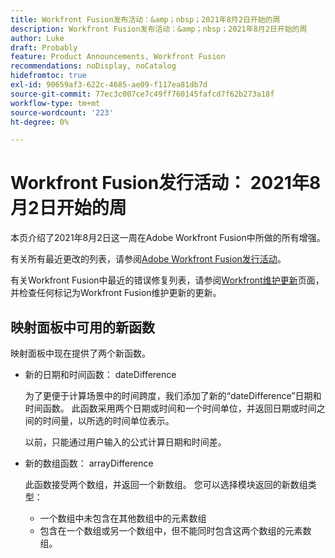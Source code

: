 ```yaml
---
title: Workfront Fusion发布活动：&amp；nbsp；2021年8月2日开始的周
description: Workfront Fusion发布活动：&amp；nbsp；2021年8月2日开始的周
author: Luke
draft: Probably
feature: Product Announcements, Workfront Fusion
recommendations: noDisplay, noCatalog
hidefromtoc: true
exl-id: 90659af3-622c-4685-ae09-f117ea81db7d
source-git-commit: 77ec3c007ce7c49ff760145fafcd7f62b273a18f
workflow-type: tm+mt
source-wordcount: '223'
ht-degree: 0%

---
```


# Workfront Fusion发行活动： 2021年8月2日开始的周

本页介绍了2021年8月2日这一周在Adobe Workfront Fusion中所做的所有增强。

有关所有最近更改的列表，请参阅[Adobe Workfront Fusion发行活动](/help/workfront-fusion/fusion-product-releases/fusion-release-activity.md)。

有关Workfront Fusion中最近的错误修复列表，请参阅[Workfront维护更新](https://experienceleague.adobe.com/docs/workfront-known-issues/releases/current-updates.html?lang=zh-Hans)页面，并检查任何标记为Workfront Fusion维护更新的更新。


## 映射面板中可用的新函数

映射面板中现在提供了两个新函数。

* 新的日期和时间函数： dateDifference

  为了更便于计算场景中的时间跨度，我们添加了新的“dateDifference”日期和时间函数。 此函数采用两个日期或时间和一个时间单位，并返回日期或时间之间的时间量，以所选的时间单位表示。

  以前，只能通过用户输入的公式计算日期和时间差。

* 新的数组函数： arrayDifference

  此函数接受两个数组，并返回一个新数组。 您可以选择模块返回的新数组类型：

   * 一个数组中未包含在其他数组中的元素数组
   * 包含在一个数组或另一个数组中，但不能同时包含这两个数组的元素数组。
